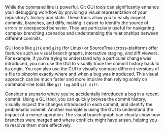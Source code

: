While the command line is powerful, Git GUI tools can significantly enhance your debugging workflow by providing a visual representation of your repository's history and state. These tools allow you to easily inspect commits, branches, and diffs, making it easier to identify the source of errors or unexpected behavior. They are particularly useful for navigating complex branching scenarios and understanding the relationships between different commits.

GUI tools like `gitk` and `gitg` (for Linux) or SourceTree (cross-platform) offer features such as visual branch graphs, interactive staging, and diff viewers. For example, if you're trying to understand why a particular change was introduced, you can use the GUI to visually trace the commit history back to its origin. You can also use the GUI to visually compare different versions of a file to pinpoint exactly where and when a bug was introduced. This visual approach can be much faster and more intuitive than relying solely on command-line tools like `git log` and `git diff`.

Consider a scenario where you've accidentally introduced a bug in a recent commit. Using a GUI tool, you can quickly browse the commit history, visually inspect the changes introduced in each commit, and identify the problematic commit. Another example is using the GUI to understand the impact of a merge operation. The visual branch graph can clearly show how branches were merged and where conflicts might have arisen, helping you to resolve them more effectively.